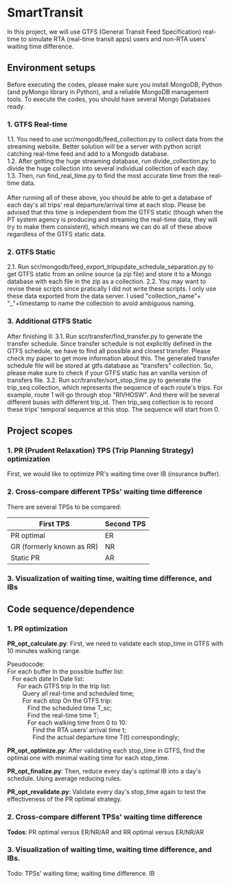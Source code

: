 # SmartTransit

In this project, we will use GTFS (General Transit Feed Specification) real-time to simulate RTA (real-time transit apps) users and non-RTA users' waiting time difference.

## Environment setups ##
Before executing the codes, please make sure you install MongoDB, Python (and pyMongo library in Python), and a reliable MongoDB management tools.
To execute the codes, you should have several Mongo Databases ready.

### 1. GTFS Real-time ###
1.1. You need to use scr/mongodb/feed_collection.py to collect data from the streaming website. Better solution will be a server with python script catching real-time feed and add to a Mongodb database.<br />
1.2. After getting the huge streaming database, run divide_collection.py to divide the huge collection into several individual collection of each day.<br />
1.3. Then, run find_real_time.py to find the most accurate time from the real-time data.<br />
<br />
After running all of these above, you should be able to get a database of each day's all trips' real departure/arrival time at each stop. Please be advised that this time is independent from the GTFS static (though when the PT system agency is producing and streaming the real-time data, they will try to make them consistent), which means we can do all of these above regardless of the GTFS static data.

### 2. GTFS Static
2.1. Run scr/mongodb/feed_export_tripupdate_schedule_separation.py to get GTFS static from an online source (a zip file) and store it to a Mongo database with each file in the zip as a collection.
2.2. You may want to revise these scripts since pratically I did not write these scripts. I only use these data exported from the data server. I used "collection_name"+ "_"+timestamp to name the collection to avoid ambiguous naming.

### 3. Additional GTFS Static
After finishing II:
3.1. Run scr/transfer/find_transfer.py to generate the transfer schedule. Since transfer schedule is not explicitly defined in the GTFS schedule, we have to find all possible and closest transfer. Please check my paper to get more information about this. The generated transfer schedule file will be stored at gtfs database as "transfers" collection. So, please make sure to check if your GTFS static has an vanilla version of transfers file.
3.2. Run scr/transfer/sort_stop_time.py to generate the trip_seq collection, which represents the sequence of each route's trips. 
For example, route 1 will go through stop "RIVHOSW". And there will be several different buses with different trip_id. Then trip_seq collection is to record these trips' temporal sequence at this stop. The sequence will start from 0.

## Project scopes ##

### 1. PR (Prudent Relaxation) TPS (Trip Planning Strategy) optimization ###
First, we would like to optimize PR's waiting time over IB (insurance buffer).
### 2. Cross-compare different TPSs' waiting time difference
There are several TPSs to be compared: 

First TPS  | Second TPS
------------- | -------------
PR optimal  | ER
GR (formerly known as RR)  | NR
Static PR    | AR
### 3. Visualization of waiting time, waiting time difference, and IBs


## Code sequence/dependence
### 1. PR optimization ###
**PR_opt_calculate.py**: First, we need to validate each stop_time in GTFS with 10 minutes walking range.<br />

Pseudocode:<br />
For each buffer In the possible buffer list:<br />
&nbsp;&nbsp;&nbsp;For each date In Date list:<br />
&nbsp;&nbsp;&nbsp;&nbsp;&nbsp;&nbsp;For each GTFS trip In the trip list:<br />
&nbsp;&nbsp;&nbsp;&nbsp;&nbsp;&nbsp;&nbsp;&nbsp;&nbsp;Query all real-time and scheduled time;<br />
&nbsp;&nbsp;&nbsp;&nbsp;&nbsp;&nbsp;&nbsp;&nbsp;&nbsp;For each stop On the GTFS trip:<br />
&nbsp;&nbsp;&nbsp;&nbsp;&nbsp;&nbsp;&nbsp;&nbsp;&nbsp;&nbsp;&nbsp;&nbsp;Find the scheduled time T_sc;<br />
&nbsp;&nbsp;&nbsp;&nbsp;&nbsp;&nbsp;&nbsp;&nbsp;&nbsp;&nbsp;&nbsp;&nbsp;Find the real-time time T;<br />
&nbsp;&nbsp;&nbsp;&nbsp;&nbsp;&nbsp;&nbsp;&nbsp;&nbsp;&nbsp;&nbsp;&nbsp;For each walking time from 0 to 10:<br />
&nbsp;&nbsp;&nbsp;&nbsp;&nbsp;&nbsp;&nbsp;&nbsp;&nbsp;&nbsp;&nbsp;&nbsp;&nbsp;&nbsp;&nbsp;Find the RTA users’ arrival time t;<br />
&nbsp;&nbsp;&nbsp;&nbsp;&nbsp;&nbsp;&nbsp;&nbsp;&nbsp;&nbsp;&nbsp;&nbsp;&nbsp;&nbsp;&nbsp;Find the actual departure time T(t) correspondingly;<br />

**PR_opt_optimize.py**: After validating each stop_time in GTFS, find the optimal one with minimal waiting time for each stop_time.

**PR_opt_finalize.py**: Then, reduce every day's optimal IB into a day's schedule. Using average reducing rules.

**PR_opt_revalidate.py**: Validate every day's stop_time again to test the effectiveness of the PR optimal strategy.

### 2. Cross-compare different TPSs' waiting time difference

**Todos**:
PR optimal versus ER/NR/AR and
RR optimal versus ER/NR/AR

### 3. Visualization of waiting time, waiting time difference, and IBs.

Todo: TPSs' waiting time;
waiting time difference.
IB

